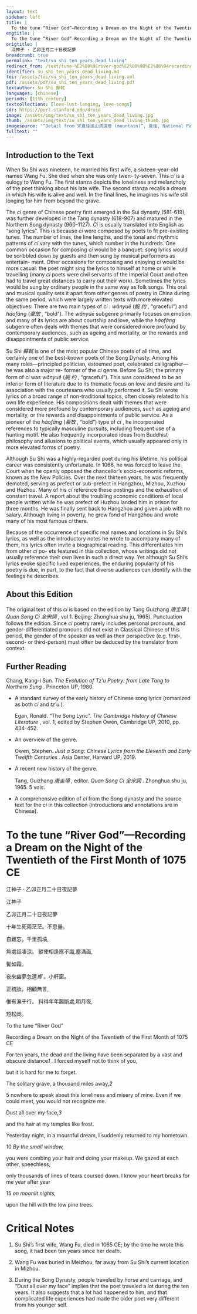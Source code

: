 ```yaml
---
layout: text
sidebar: left
title: |
  To the tune “River God”—Recording a Dream on the Night of the Twentieth of the First Month of 1075 CE | 江神子 · 乙卯正月二十日夜記夢
engtitle: |
  To the tune “River God”—Recording a Dream on the Night of the Twentieth of the First Month of 1075 CE
origtitle: |
  江神子 · 乙卯正月二十日夜記夢
breadcrumb: true
permalink: "text/su_shi_ten_years_dead_living"
redirect_from: /text/tune-%E2%80%9Criver-god%E2%80%9D%E2%80%94recording-dream-night-twentieth-first-month-1075-ce
identifier: su_shi_ten_years_dead_living.md
tei: /assets/tei/su_shi_ten_years_dead_living.xml
pdf: /assets/pdf/su_shi_ten_years_dead_living.pdf
textauthor: Su Shi 蘇軾
languages: [chinese]
periods: [11th_century]
textcollections: [love-lust-longing, love-songs]
sdr: https://purl.stanford.edu/druid 
image: /assets/img/text/su_shi_ten_years_dead_living.jpg
thumb: /assets/img/text/su_shi_ten_years_dead_living-thumb.jpg
imagesource: "“Detail from 宋夏珪溪山清遠卷 (mountain)”, 夏珪, National Palace Museum, Accession Number: C2A000009N000000000PAQ [Public Domain]"
fulltext: ""
---
```




<h2>Introduction to the Text</h2>
<p>When Su Shi was nineteen, he married his first wife, a sixteen-year-old named Wang Fu. She died when she was only twen- ty-seven. This <i> ci </i> is a eulogy to Wang Fu. The first stanza depicts the loneliness and melancholy of the poet thinking about his late wife. The second stanza recalls a dream in which his wife is alive and well. In the final lines, he imagines his wife still longing for him from beyond the grave.</p>

<p>The <i> ci </i> genre of Chinese poetry first emerged in the Sui dynasty (581-619), was further developed in the Tang dynasty (618-907) and matured in the Northern Song dynasty (960-1127). <i> Ci </i> is usually translated into English as “song lyrics”. This is because <i> ci </i> were composed by poets to fit pre-existing tunes. The number of lines, the line lengths, and the tonal and rhythmic patterns of <i> ci </i> vary with the tunes, which number in the hundreds. One common occasion for composing <i> ci </i> would be a banquet: song lyrics would be scribbled down by guests and then sung by musical performers as entertain- ment. Other occasions for composing and enjoying <i> ci </i> would be more casual: the poet might sing the lyrics to himself at home or while travelling (many <i> ci </i> poets were civil servants of the Imperial Court and often had to travel great distances to carry out their work). Sometimes the lyrics would be sung by ordinary people in the same way as folk songs. This oral and musical quality sets it apart from other genres of poetry in China during the same period, which were largely written texts with more elevated objectives. There are two main types of <i> ci</i> : <i> wǎnyuē </i> (<em>婉 约</em> , “graceful”) and <i> háofàng </i> (<em>豪放</em> , “bold”). The <i> wǎnyuē </i> subgenre primarily focuses on emotion and many of its lyrics are about courtship and love, while the <i> háofàng </i> subgenre often deals with themes that were considered more profound by contemporary audiences, such as ageing and mortality, or the rewards and disappointments of public service.</p>

<p>Su Shi <em>蘇軾</em> is one of the most popular Chinese poets of all time, and certainly one of the best-known poets of the Song Dynasty. Among his many roles—principled politician, esteemed poet, celebrated calligrapher—he was also a major re- former of the <i> ci </i> genre. Before Su Shi, the primary form of <i> ci </i> was <i> wǎnyuē </i> (<em>婉 约</em> , “graceful”). This was considered to be an inferior form of literature due to its thematic focus on love and desire and its association with the courtesans who usually performed it. Su Shi wrote lyrics on a broad range of non-traditional topics, often closely related to his own life experience. His compositions dealt with themes that were considered more profound by contemporary audiences, such as ageing and mortality, or the rewards and disappointments of public service. As a pioneer of the <i> háofàng </i> (<em>豪放</em> , “bold”) type of <i> ci</i> , he incorporated references to typically masculine pursuits, including frequent use of a hunting motif. He also frequently incorporated ideas from Buddhist philosophy and allusions to political events, which usually appeared only in more elevated forms of poetry.</p>

<p>Although Su Shi was a highly-regarded poet during his lifetime, his political career was consistently unfortunate. In 1066, he was forced to leave the Court when he openly opposed the chancellor’s socio-economic reforms, known as the New Policies. Over the next thirteen years, he was frequently demoted, serving as prefect or sub-prefect in Hangzhou, Mizhou, Xuzhou and Huzhou. Many of his <i> ci </i> reference these postings and the exhaustion of constant travel. A report about the troubling economic conditions of local people written while he was prefect of Huzhou landed him in prison for three months. He was finally sent back to Hangzhou and given a job with no salary. Although living in poverty, he grew fond of Hangzhou and wrote many of his most famous <i> ci </i> there.</p>

<p>Because of the occurrence of specific real names and locations in Su Shi’s lyrics, as well as the introductory notes he wrote to accompany many of them, his lyrics often invite a biographical reading. This differentiates him from other <i> ci </i> po- ets featured in this collection, whose writings did not usually reference their own lives in such a direct way. Yet although Su Shi’s lyrics evoke specific lived experiences, the enduring popularity of his poetry is due, in part, to the fact that diverse audiences can identify with the feelings he describes.</p>

<h2>About this Edition</h2>
<p>The original text of this <i> ci </i> is based on the edition by Tang Guizhang <em>唐圭璋</em> (<i> Quan Song Ci </i> <em>全宋詞</em> , vol 1. Beijing: Zhonghua shu ju, 1965). Punctuation follows the edition. Since <i> ci </i> poetry rarely includes personal pronouns, and gender-differentiated pronouns did not exist in Classical Chinese of this period, the gender of the speaker as well as their perspective (e.g. first-, second- or third-person) must often be deduced by the translator from context.</p>

<h2>Further Reading</h2>
<p>Chang, Kang-i Sun. <i> The Evolution of Tz’u Poetry: from Late Tang to Northern Sung</i> . Princeton UP, 1980.</p>
<ul id="l1">
<li data-list-text="•">
<p>A standard survey of the early history of Chinese song lyrics (romanized as both <em>ci</em> and <em>tz’u</em> ).</p>
<p>Egan, Ronald. “The Song Lyric”. <i> The Cambridge History of Chinese Literature</i> , vol. 1, edited by Stephen Owen, Cambridge UP, 2010, pp. 434-452.</p>
</li>
<li data-list-text="•">
<p>An overview of the genre.</p>
<p>Owen, Stephen. <i> Just a Song: Chinese Lyrics from the Eleventh and Early Twelfth Centuries</i> . Asia Center, Harvard UP, 2019.</p>
</li>
<li data-list-text="•">
<p>A recent new history of the genre.</p>
<p>Tang, Guizhang <em>唐圭璋</em> , editor. <i> Quan Song Ci </i> <em>全宋詞</em> . Zhonghua shu ju, 1965. 5 vols.</p>
</li>
<li data-list-text="•">
<p>A comprehensive edition of <em>ci</em> from the Song dynasty and the source text for the <em>ci</em> in this collection (introductions and annotations are in Chinese).</p>
</li>
</ul>
<h1>To the tune “River God”—Recording a Dream on the Night of the Twentieth of the First Month of 1075 CE</h1>
<p>江神子 · 乙卯正月二十日夜記夢</p>

<p>江神子</p>
<p>乙卯正月二十日夜記夢</p>

<p>十年生死兩茫茫。不思量。</p>
<p>自難忘。千里孤墳,</p>
<p>無處話凄涼。 縱使相逢應不識,塵滿面,</p>
<p>鬢如霜。</p>
<p>夜來幽夢忽還<em>鄉</em> 。小軒窗。</p>
<p>正梳妝。相顧無言,</p>
<p>惟有淚千行。 料得年年腸斷處,明月夜,</p>
<p>短松岡。</p>
<p>To the tune “River God”</p>
<p>Recording a Dream on the Night of the Twentieth of the First Month of 1075 CE</p>

<p>For ten years, the dead and the living have been separated by a vast and obscure distance<em>1</em> . I forced myself not to think of you,</p>
<p>but it is hard for me to forget.</p>
<p>The solitary grave, a thousand miles away,<em>2</em></p>
<p>5 nowhere to speak about this loneliness and misery of mine. Even if we could meet, you would not recognize me.</p>
<p>Dust all over my face,<em>3</em></p>
<p>and the hair at my temples like frost.</p>
<p>Yesterday night, in a mournful dream, I suddenly returned to my hometown.</p>
<p>10 <em>By the small window,</em></p>
<p>you were combing your hair and doing your makeup. We gazed at each other, speechless;</p>
<p>only thousands of lines of tears coursed down. I know your heart breaks for me year after year</p>
<p>15 <em>on moonlit nights,</em></p>
<p>upon the hill with the low pine trees.</p>

<h1>Critical Notes</h1>

<ol id="l2">
<li data-list-text="1">
<p>Su Shi’s first wife, Wang Fu, died in 1065 CE; by the time he wrote this song, it had been ten years since her death.</p>
</li>
<li data-list-text="2">
<p>Wang Fu was buried in Meizhou, far away from Su Shi’s current location in Mizhou.</p>
</li>
<li data-list-text="3">
<p>During the Song Dynasty, people traveled by horse and carriage, and “Dust all over my face” implies that the poet traveled a lot during the ten years. It also suggests that a lot had happened to him, and that complicated life experiences had made the older poet very different from his younger self.</p>
</li>
</ol>
